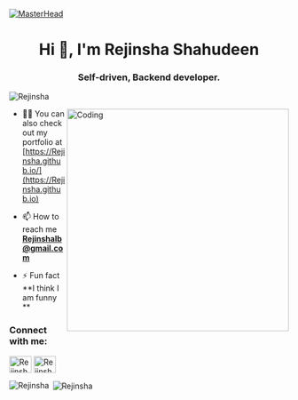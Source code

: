 [![MasterHead](https://lh3.googleusercontent.com/HBdIm0z5YiLUiHgaYuC4pO9KxSYzBIR7Z7CeZqGPa1-B-O5wdFfR7psBcNo3ps8Srbb1cceTrJInrg=w1366-h657-rw)](https://Rejinsha.github.io)
<h1 align="center">Hi 👋, I'm Rejinsha Shahudeen</h1>
<h3 align="center">Self-driven, Backend developer.</h3>

<p align="left"> <img src="https://komarev.com/ghpvc/?username=Rejinsha&label=Profile%20views&color=129e00&style=plastic" alt="Rejinsha" /> </p>
<img align="right" alt="Coding" width="400" src="https://static.vecteezy.com/system/resources/previews/000/677/514/non_2x/man-with-laptop-studying-or-working-concept.jpg">

- 👨‍💻 You can also check out my portfolio at [https://Rejinsha.github.io/](https://Rejinsha.github.io)

- 📫 How to reach me **Rejinshalb@gmail.com**

- ⚡ Fun fact **I think I am funny **

<h3 align="left">Connect with me:</h3>
<p align="left">
<a href="https://www.linkedin.com/in/rejinsha-shahudeen" target="blank"><img align="center" src="https://cdn.jsdelivr.net/npm/simple-icons@3.0.1/icons/linkedin.svg" alt="Rejinsha" height="30" width="40" /></a>
<a href="https://www.instagram.com/rejinsha1" target="blank"><img align="center" src="https://cdn.jsdelivr.net/npm/simple-icons@3.0.1/icons/instagram.svg" alt="Rejinsha" height="30" width="40" /></a>
</p>

<p><img align="left" src="https://github-readme-stats.vercel.app/api/top-langs?username=Rejinsha&show_icons=true&locale=en&layout=compact" alt="Rejinsha" /></p>

<p>&nbsp;<img align="center" src="https://github-readme-stats.vercel.app/api?username=Rejinsha&show_icons=true&locale=en" alt="Rejinsha" /></p>






